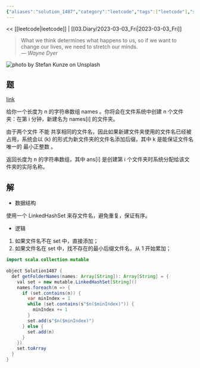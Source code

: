 ```yaml
---
{"aliases":"solution_1487","category":"leetcode","tags":["leetcode"],"status":"publish","link":"NA","date created":"2023-03-03 Fri 07:24:47","date modified":"2023-03-06 Mon 07:30:13","dg-publish":true,"permalink":"/02.Blog/leetcode/solution_1487/","dgPassFrontmatter":true}
---
```



<< [[leetcode\|leetcode]] | [[03.Diary/2023-03-03_Fri\|2023-03-03_Fri]]

> What we think determines what happens to us, so if we want to change our lives, we need to stretch our minds.  
> — <cite>Wayne Dyer</cite>

![photo by Stefan Kunze on Unsplash](https://images.unsplash.com/photo-1437652633673-cc02b9c67a1b?crop=entropy&cs=tinysrgb&fm=jpg&ixid=MnwzNjM5Nzd8MHwxfHJhbmRvbXx8fHx8fHx8fDE2Nzc3OTk0OTQ&ixlib=rb-4.0.3&q=80&w=200&h=200)

## 题

[link](https://leetcode.cn/problems/making-file-names-unique/)

给你一个长度为 n 的字符串数组 names 。你将会在文件系统中创建 n 个文件夹：在第 i 分钟，新建名为 names[i] 的文件夹。

由于两个文件 不能 共享相同的文件名，因此如果新建文件夹使用的文件名已经被占用，系统会以 (k) 的形式为新文件夹的文件名添加后缀，其中 k 是能保证文件名唯一的 最小正整数 。

返回长度为 n 的字符串数组，其中 ans[i] 是创建第 i 个文件夹时系统分配给该文件夹的实际名称。

## 解

- 数据结构

使用一个 LinkedHashSet 来存文件名，避免重复，保证有序。

- 逻辑

1. 如果文件名不在 set 中，直接添加；
2. 如果文件名在 set 中，找不存在的最小后缀文件名，从 1 开始累加；

```java
import scala.collection.mutable  
  
object Solution1487 {  
  def getFolderNames(names: Array[String]): Array[String] = {  
    val set = new mutable.LinkedHashSet[String]()  
    names.foreach(n => {  
      if (set.contains(n)) {  
        var minIndex = 1  
        while (set.contains(s"$n($minIndex)")) {  
          minIndex += 1  
        }  
        set.add(s"$n($minIndex)")  
      } else {  
        set.add(n)  
      }  
    })  
    set.toArray  
  }  
}
```
